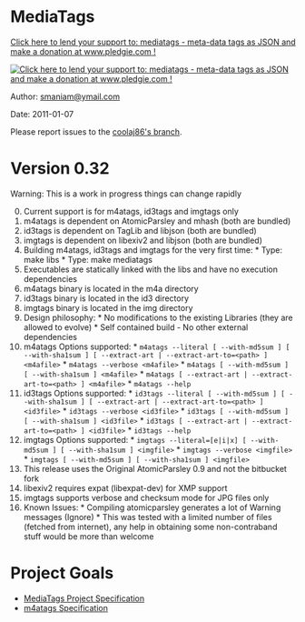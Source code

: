 MediaTags
====

[Click here to lend your support to: mediatags - meta-data tags as JSON and make a donation at www.pledgie.com !][1]

[![Click here to lend your support to: mediatags - meta-data tags as JSON and make a donation at www.pledgie.com !][2]][1]

[1]: http://www.pledgie.com/campaigns/14039
[2]: http://www.pledgie.com/campaigns/14039.png?skin_name=chrome

Author: smaniam@ymail.com

Date: 2011-01-07

Please report issues to the [coolaj86's branch](https://github.com/coolaj86/mtags).

Version 0.32
====

Warning: This is a work in progress things can change rapidly

  0. Current support is for m4atags, id3tags and imgtags only
  0. m4atags is dependent on AtomicParsley and mhash (both are bundled)
  0. id3tags is dependent on TagLib and libjson (both are bundled)
  0. imgtags is dependent on libexiv2 and libjson (both are bundled)
  0. Building m4atags, id3tags and imgtags for the very first time:
    * Type: make libs
    * Type: make mediatags
  0. Executables are statically linked with the libs and have no execution dependencies
  0. m4atags binary is located in the m4a directory
  0. id3tags binary is located in the id3 directory
  0. imgtags binary is located in the img directory
  0. Design philosophy:
    * No modifications to the existing Libraries (they are allowed to evolve)
    * Self contained build - No other external dependencies
  0. m4atags Options supported:
    * `m4atags --literal [ --with-md5sum ] [ --with-sha1sum ] [ --extract-art | --extract-art-to=<path> ] <m4afile>`
    * `m4atags --verbose <m4afile>`
    * `m4atags [ --with-md5sum ] [ --with-sha1sum ] <m4afile>`
    * `m4atags [ --extract-art | --extract-art-to=<path> ] <m4afile>`
    * `m4atags --help`
  0. id3tags Options supported:
    * `id3tags --literal [ --with-md5sum ] [ --with-sha1sum ] [ --extract-art | --extract-art-to=<path> ] <id3file>`
    * `id3tags --verbose <id3file>`
    * `id3tags [ --with-md5sum ] [ --with-sha1sum ] <id3file>`
    * `id3tags [ --extract-art | --extract-art-to=<path> ] <id3file>`
    * `id3tags --help`
  0. imgtags Options supported:
    * `imgtags --literal=[e|i|x] [ --with-md5sum ] [ --with-sha1sum ] <imgfile>`
    * `imgtags --verbose <imgfile>`
    * `imgtags [ --with-md5sum ] [ --with-sha1sum ] <imgfile>`
  0. This release uses the Original AtomicParsley 0.9 and not the bitbucket fork
  0. libexiv2 requires expat (libexpat-dev) for XMP support
  0. imgtags supports verbose and checksum mode for JPG files only
  0. Known Issues:
    * Compiling atomicparsley generates a lot of Warning messages (Ignore)
    * This was tested with a limited number of files (fetched from internet), 
    any help in obtaining some non-contraband stuff would be more than welcome

Project Goals
====

  * [MediaTags Project Specification](http://coolaj86.info/articles/mediatags.html)
  * [m4atags Specification](http://coolaj86.info/articles/example-of-verbose-output-from-mediatags.html)
